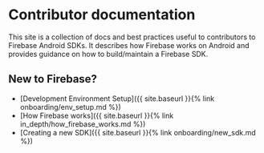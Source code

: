 # Contributor documentation

This site is a collection of docs and best practices useful to contributors to Firebase Android SDKs.
It describes how Firebase works on Android and provides guidance on how to build/maintain a Firebase SDK.

## New to Firebase?

- [Development Environment Setup]({{ site.baseurl }}{% link onboarding/env_setup.md %})
- [How Firebase works]({{ site.baseurl }}{% link in_depth/how_firebase_works.md %})
- [Creating a new SDK]({{ site.baseurl }}{% link onboarding/new_sdk.md %})